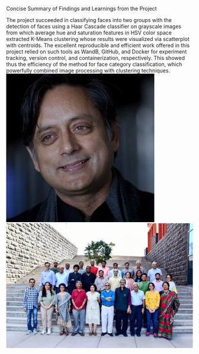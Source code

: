 Concise Summary of Findings and Learnings from the Project

The project succeeded in classifying faces into two groups with the detection of faces using a Haar Cascade classifier on grayscale images from which average hue and saturation features in HSV color space extracted K-Means clustering whose results were visualized via scatterplot with centroids. The excellent reproducible and efficient work offered in this project relied on such tools as WandB, GitHub, and Docker for experiment tracking, version control, and containerization, respectively. This showed thus the efficiency of the method for face category classification, which powerfully combined image processing with clustering techniques.
![alt text](https://github.com/Sher110106/distance_classification/blob/main/Dr_Shashi_Tharoor.jpg?raw=true)
![alt text](https://github.com/Sher110106/distance_classification/blob/main/Plaksha_Faculty.jpg?raw=true)
